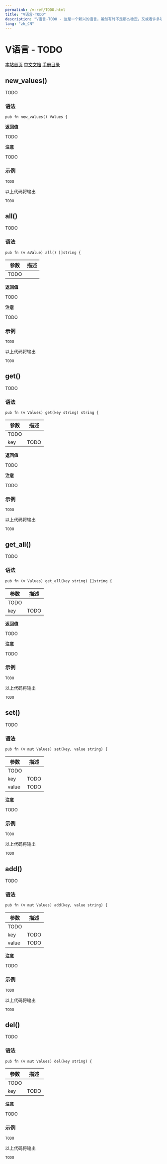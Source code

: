 ```yaml
---
permalink: /v-ref/TODO.html
title: "V语言-TODO"
description: "V语言-TODO - 这是一个新兴的语言，虽然有时不是那么稳定，又或者许多功能还在实现途中，但是你不得不相信开源社区的强大！它来了，它改变着！ —— V lang"
lang: "zh_CN"
---
```

# V语言 - TODO

[本站首页](/)
[中文文档](/docs.html)
[手册目录](/menu/v.html)

## new_values()

TODO

### 语法

```
pub fn new_values() Values {
```

**返回值**

TODO

**注意**

TODO

### 示例

```
TODO
```

以上代码将输出

```
TODO
```

## all()

TODO

### 语法

```
pub fn (v &Value) all() []string {
```

参数|描述
---|---
 |TODO

**返回值**

TODO

**注意**

TODO

### 示例

```
TODO
```

以上代码将输出

```
TODO
```

## get()

TODO

### 语法

```
pub fn (v Values) get(key string) string {
```

参数|描述
---|---
 |TODO
key|TODO

**返回值**

TODO

**注意**

TODO

### 示例

```
TODO
```

以上代码将输出

```
TODO
```

## get_all()

TODO

### 语法

```
pub fn (v Values) get_all(key string) []string {
```

参数|描述
---|---
 |TODO
key|TODO

**返回值**

TODO

**注意**

TODO

### 示例

```
TODO
```

以上代码将输出

```
TODO
```

## set()

TODO

### 语法

```
pub fn (v mut Values) set(key, value string) {
```

参数|描述
---|---
 |TODO
key|TODO
value|TODO

**注意**

TODO

### 示例

```
TODO
```

以上代码将输出

```
TODO
```

## add()

TODO

### 语法

```
pub fn (v mut Values) add(key, value string) {
```

参数|描述
---|---
 |TODO
key|TODO
value|TODO

**注意**

TODO

### 示例

```
TODO
```

以上代码将输出

```
TODO
```

## del()

TODO

### 语法

```
pub fn (v mut Values) del(key string) {
```

参数|描述
---|---
 |TODO
key|TODO

**注意**

TODO

### 示例

```
TODO
```

以上代码将输出

```
TODO
```
<script src="/script.js"></script>